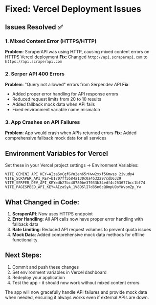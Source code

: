 # Fixed: Vercel Deployment Issues

## Issues Resolved ✅

### 1. Mixed Content Error (HTTPS/HTTP)
**Problem**: ScraperAPI was using HTTP, causing mixed content errors on HTTPS Vercel deployment
**Fix**: Changed `http://api.scraperapi.com` to `https://api.scraperapi.com`

### 2. Serper API 400 Errors  
**Problem**: "Query not allowed" errors from Serper.dev API
**Fix**: 
- Added proper error handling for API response errors
- Reduced request limits from 20 to 10 results
- Added fallback mock data when API fails
- Fixed environment variable name mismatch

### 3. App Crashes on API Failures
**Problem**: App would crash when APIs returned errors
**Fix**: Added comprehensive fallback mock data for all services

## Environment Variables for Vercel

Set these in your Vercel project settings → Environment Variables:

```
VITE_GEMINI_API_KEY=AIzaSyCqfGVn2en65rHww2xxf5Kmwsp_2ivudy4
VITE_SCRAPER_API_KEY=b1707ff5b84a130c0a4b32297cdb6329
VITE_SERPER_DEV_API_KEY=db27bc40780be37033b34edf4c263677bcc1bf74
VITE_PAGESPEED_API_KEY=AIzaSyA_1V8DSlI7d85n6cQ8mpUOoYWvomZp_Yw
```

## What Changed in Code:
1. **ScraperAPI**: Now uses HTTPS endpoint
2. **Error Handling**: All API calls now have proper error handling with fallback data
3. **Rate Limiting**: Reduced API request volumes to prevent quota issues
4. **Mock Data**: Added comprehensive mock data methods for offline functionality

## Next Steps:
1. Commit and push these changes
2. Set environment variables in Vercel dashboard  
3. Redeploy your application
4. Test the app - it should now work without mixed content errors

The app will now gracefully handle API failures and provide mock data when needed, ensuring it always works even if external APIs are down.